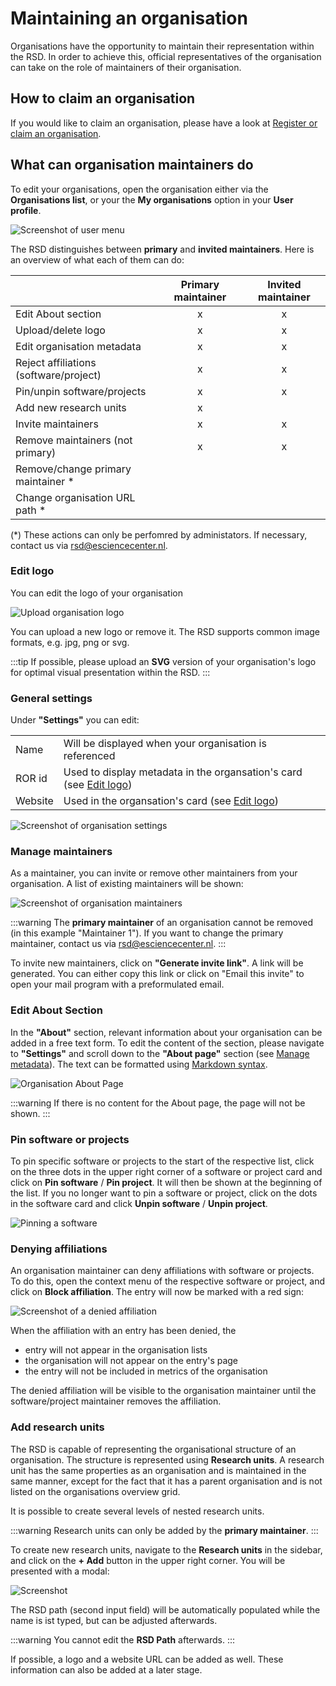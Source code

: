 # Maintaining an organisation

Organisations have the opportunity to maintain their representation within the RSD.
In order to achieve this, official representatives of the organisation can take on the role of maintainers of their organisation.

## How to claim an organisation

If you would like to claim an organisation, please have a look at [Register or claim an organisation](/users/register-organisation/).

## What can organisation maintainers do

To edit your organisations, open the organisation either via the __Organisations list__, or your the __My organisations__ option in your __User profile__.

![Screenshot of user menu](img/menu-my-organisations.webp)

The RSD distinguishes between __primary__ and __invited maintainers__.
Here is an overview of what each of them can do:

|                                        | Primary maintainer | Invited maintainer |
|----------------------------------------|:------------------:|:------------------:|
| Edit About section                     |         x          |         x          |
| Upload/delete logo                     |         x          |         x          |
| Edit organisation metadata             |         x          |         x          |
| Reject affiliations (software/project) |         x          |         x          |
| Pin/unpin software/projects            |         x          |         x          |
| Add new research units                 |         x          |                    |
| Invite maintainers                     |         x          |         x          |
| Remove maintainers (not primary)       |         x          |         x          |
| Remove/change primary maintainer *     |                    |                    |
| Change organisation URL path *         |                    |                    |

(*) These actions can only be perfomred by administators. If necessary, contact us via [rsd@esciencecenter.nl](mailto:rsd@esciencecenter.nl).

### Edit logo

You can edit the logo of your organisation

![Upload organisation logo](img/organisation-edit-logo.webp)

You can upload a new logo or remove it.
The RSD supports common image formats, e.g. jpg, png or svg.

:::tip
If possible, please upload an __SVG__ version of your organisation's logo for optimal visual presentation within the RSD.
:::

### General settings

Under __"Settings"__ you can edit:

<table>
    <tr>
        <td>Name</td>
        <td>Will be displayed when your organisation is referenced</td>
    </tr>
    <tr>
        <td>ROR id</td>
        <td>Used to display metadata in the organsation's card (see <a href="#edit-logo">Edit logo</a>)</td>
    </tr>
    <tr>
        <td>Website</td>
        <td>Used in the organsation's card (see <a href="#edit-logo">Edit logo</a>)</td>
    </tr>
</table>

![Screenshot of organisation settings](img/organisation-settings.webp)

### Manage maintainers

As a maintainer, you can invite or remove other maintainers from your organisation.
A list of existing maintainers will be shown:

![Screenshot of organisation maintainers](img/organisation-maintainers.webp)

:::warning
The __primary maintainer__ of an organisation cannot be removed (in this example "Maintainer 1").
If you want to change the primary maintainer, contact us via [rsd@esciencecenter.nl](mailto:rsd@esciencecenter.nl).
:::

To invite new maintainers, click on __"Generate invite link"__. A link will be generated. You can either copy this link or click on "Email this invite" to open your mail program with a preformulated email.

### Edit About Section

In the __"About"__ section, relevant information about your organisation can be added in a free text form.
To edit the content of the section, please navigate to __"Settings"__ and scroll down to the __"About page"__ section (see [Manage metadata](#manage-metadata)).
The text can be formatted using [Markdown syntax](https://www.markdownguide.org/basic-syntax/).

![Organisation About Page](img/organisation-about-page.webp)

:::warning
If there is no content for the About page, the page will not be shown.
:::

### Pin software or projects

To pin specific software or projects to the start of the respective list, click on the three dots in the upper right corner of a software or project card and click on __Pin software__ / __Pin project__. It will then be shown at the beginning of the list. If you no longer want to pin a software or project, click on the dots in the software card and click __Unpin software__ / __Unpin project__.

![Pinning a software](img/organisation-pin-software.webp)

### Denying affiliations

An organisation maintainer can deny affiliations with software or projects.
To do this, open the context menu of the respective software or project, and click on __Block affiliation__.
The entry will now be marked with a red sign:

![Screenshot of a denied affiliation](img/organisation-block-affiliation.webp)

When the affiliation with an entry has been denied, the

* entry will not appear in the organisation lists
* the organisation will not appear on the entry's page
* the entry will not be included in metrics of the organisation

The denied affiliation will be visible to the organisation maintainer until the software/project maintainer removes the affiliation.

### Add research units

The RSD is capable of representing the organisational structure of an organisation.
The structure is represented using __Research units__. A research unit has the same properties as an organisation and is maintained in the same manner, except for the fact that it has a parent organisation and is not listed on the organisations overview grid.

It is possible to create several levels of nested research units.

:::warning
Research units can only be added by the __primary maintainer__.
:::

To create new research units, navigate to the __Research units__ in the sidebar, and click on the __+ Add__ button in the upper right corner. You will be presented with a modal:

![Screenshot](img/organisation-add-unit.webp)

The RSD path (second input field) will be automatically populated while the name is ist typed, but can be adjusted afterwards.

:::warning
You cannot edit the __RSD Path__ afterwards.
:::

If possible, a logo and a website URL can be added as well.
These information can also be added at a later stage.
